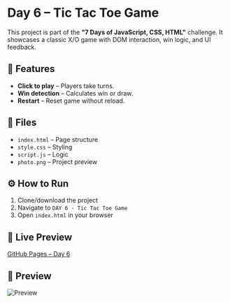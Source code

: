# Day 6 – Tic Tac Toe Game

This project is part of the **"7 Days of JavaScript, CSS, HTML"** challenge. It showcases a classic X/O game with DOM interaction, win logic, and UI feedback.

## 🚀 Features

- **Click to play** – Players take turns.
- **Win detection** – Calculates win or draw.
- **Restart** – Reset game without reload.

## 📂 Files

- `index.html` – Page structure  
- `style.css` – Styling  
- `script.js` – Logic  
- `photo.png` – Project preview

## ⚙️ How to Run

1. Clone/download the project  
2. Navigate to `DAY 6 - Tic Tac Toe Game`  
3. Open `index.html` in your browser  

## 🔗 Live Preview

[GitHub Pages – Day 6](https://whereismytime.github.io/7-Days-of-JavaScript-CSS-HTML/DAY%206%20-%20Tic%20Tac%20Toe%20Game/)

## 📸 Preview

![Preview](photo.png)
